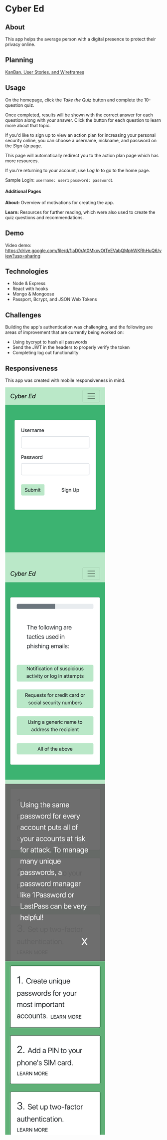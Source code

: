 # Cyber Ed

## About

This app helps the average person with a digital presence to protect their privacy online.

## Planning

[KanBan, User Stories, and Wireframes](https://github.com/zoe-gonzales/cyber-ed/tree/master/process)

## Usage

On the homepage, click the *Take the Quiz* button and complete the 10-question quiz.

Once completed, results will be shown with the correct answer for each question along with your answer. Click the button for each question to learn more about that topic.

If you'd like to sign up to view an action plan for increasing your personal security online, you can choose a username, nickname, and password on the *Sign Up* page.

This page will automatically redirect you to the action plan page which has more resources.

If you're returning to your account, use *Log In* to go to the home page. 

Sample Login:
` username: user1 `
` password: password1 `

#### Additional Pages

**About:** Overview of motivations for creating the app.

**Learn:** Resources for further reading, which were also used to create the quiz questions and recommendations.

## Demo

Video demo: https://drive.google.com/file/d/1laD0rAt0MkxvOtTeEVabQMphWKRhHuQ6/view?usp=sharing

## Technologies
* Node & Express
* React with hooks
* Mongo & Mongoose
* Passport, Bcrypt, and JSON Web Tokens

## Challenges
Building the app's authentication was challenging, and the following are areas of improvement that are currently being worked on:
* Using bycrypt to hash all passwords
* Send the JWT in the headers to properly verify the token
* Completing log out functionality

## Responsiveness
This app was created with mobile responsiveness in mind.

<img src="./client/public/images/readme/signin.png" width="320" style="float: left;">
<img src="./client/public/images/readme/quiz.png" width="320" style="float: left;">
<img src="./client/public/images/readme/modal.png" width="320" style="float: left;">
<img src="./client/public/images/readme/action.png" width="320" style="float: left;">

